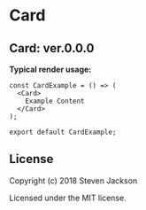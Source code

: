Card
================
Card: ver.0.0.0 
---
**Typical render usage:**

```
const CardExample = () => (
  <Card>
    Example Content
  </Card>
);

export default CardExample;
```

## License
Copyright (c) 2018 Steven Jackson

Licensed under the MIT license.
